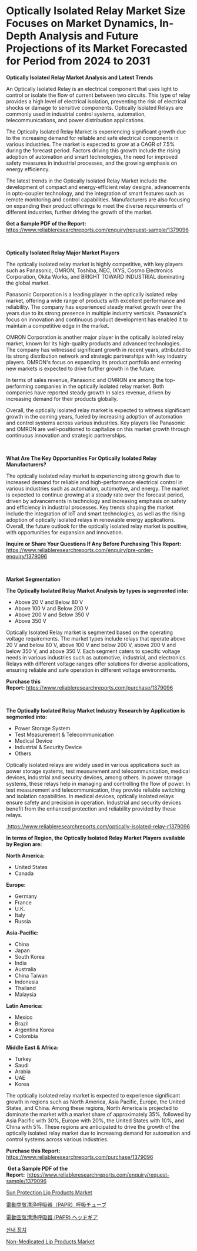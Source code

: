 <p><h1>Optically Isolated Relay Market Size Focuses on Market Dynamics, In-Depth Analysis and Future Projections of its Market Forecasted for Period from 2024 to 2031</h1></p><p><strong>Optically Isolated Relay Market Analysis and Latest Trends</strong></p>
<p><p>An Optically Isolated Relay is an electrical component that uses light to control or isolate the flow of current between two circuits. This type of relay provides a high level of electrical isolation, preventing the risk of electrical shocks or damage to sensitive components. Optically Isolated Relays are commonly used in industrial control systems, automation, telecommunications, and power distribution applications.</p><p>The Optically Isolated Relay Market is experiencing significant growth due to the increasing demand for reliable and safe electrical components in various industries. The market is expected to grow at a CAGR of 7.5% during the forecast period. Factors driving this growth include the rising adoption of automation and smart technologies, the need for improved safety measures in industrial processes, and the growing emphasis on energy efficiency. </p><p>The latest trends in the Optically Isolated Relay Market include the development of compact and energy-efficient relay designs, advancements in opto-coupler technology, and the integration of smart features such as remote monitoring and control capabilities. Manufacturers are also focusing on expanding their product offerings to meet the diverse requirements of different industries, further driving the growth of the market.</p></p>
<p><strong>Get a Sample PDF of the Report:&nbsp;</strong> <a href="https://www.reliableresearchreports.com/enquiry/request-sample/1379096">https://www.reliableresearchreports.com/enquiry/request-sample/1379096</a></p>
<p>&nbsp;</p>
<p><strong>Optically Isolated Relay Major Market Players</strong></p>
<p><p>The optically isolated relay market is highly competitive, with key players such as Panasonic, OMRON, Toshiba, NEC, IXYS, Cosmo Electronics Corporation, Okita Works, and BRIGHT TOWARD INDUSTRIAL dominating the global market. </p><p>Panasonic Corporation is a leading player in the optically isolated relay market, offering a wide range of products with excellent performance and reliability. The company has experienced steady market growth over the years due to its strong presence in multiple industry verticals. Panasonic's focus on innovation and continuous product development has enabled it to maintain a competitive edge in the market.</p><p>OMRON Corporation is another major player in the optically isolated relay market, known for its high-quality products and advanced technologies. The company has witnessed significant growth in recent years, attributed to its strong distribution network and strategic partnerships with key industry players. OMRON's focus on expanding its product portfolio and entering new markets is expected to drive further growth in the future.</p><p>In terms of sales revenue, Panasonic and OMRON are among the top-performing companies in the optically isolated relay market. Both companies have reported steady growth in sales revenue, driven by increasing demand for their products globally. </p><p>Overall, the optically isolated relay market is expected to witness significant growth in the coming years, fueled by increasing adoption of automation and control systems across various industries. Key players like Panasonic and OMRON are well-positioned to capitalize on this market growth through continuous innovation and strategic partnerships.</p></p>
<p>&nbsp;</p>
<p><strong>What Are The Key Opportunities For Optically Isolated Relay Manufacturers?</strong></p>
<p><p>The optically isolated relay market is experiencing strong growth due to increased demand for reliable and high-performance electrical control in various industries such as automation, automotive, and energy. The market is expected to continue growing at a steady rate over the forecast period, driven by advancements in technology and increasing emphasis on safety and efficiency in industrial processes. Key trends shaping the market include the integration of IoT and smart technologies, as well as the rising adoption of optically isolated relays in renewable energy applications. Overall, the future outlook for the optically isolated relay market is positive, with opportunities for expansion and innovation.</p></p>
<p><strong>Inquire or Share Your Questions If Any Before Purchasing This Report:</strong> <a href="https://www.reliableresearchreports.com/enquiry/pre-order-enquiry/1379096">https://www.reliableresearchreports.com/enquiry/pre-order-enquiry/1379096</a></p>
<p>&nbsp;</p>
<p><strong>Market Segmentation</strong></p>
<p><strong>The Optically Isolated Relay Market Analysis by types is segmented into:</strong></p>
<p><ul><li>Above 20 V and Below 80 V</li><li>Above 100 V and Below 200 V</li><li>Above 200 V and Below 350 V</li><li>Above 350 V</li></ul></p>
<p><p>Optically Isolated Relay market is segmented based on the operating voltage requirements. The market types include relays that operate above 20 V and below 80 V, above 100 V and below 200 V, above 200 V and below 350 V, and above 350 V. Each segment caters to specific voltage needs in various industries such as automotive, industrial, and electronics. Relays with different voltage ranges offer solutions for diverse applications, ensuring reliable and safe operation in different voltage environments.</p></p>
<p><strong>Purchase this Report:&nbsp;</strong><a href="https://www.reliableresearchreports.com/purchase/1379096">https://www.reliableresearchreports.com/purchase/1379096</a></p>
<p>&nbsp;</p>
<p><strong>The Optically Isolated Relay Market Industry Research by Application is segmented into:</strong></p>
<p><ul><li>Power Storage System</li><li>Test Measurement & Telecommunication</li><li>Medical Device</li><li>Industrial & Security Device</li><li>Others</li></ul></p>
<p><p>Optically isolated relays are widely used in various applications such as power storage systems, test measurement and telecommunication, medical devices, industrial and security devices, among others. In power storage systems, these relays help in managing and controlling the flow of power. In test measurement and telecommunication, they provide reliable switching and isolation capabilities. In medical devices, optically isolated relays ensure safety and precision in operation. Industrial and security devices benefit from the enhanced protection and reliability provided by these relays.</p></p>
<p><a href="https://www.reliableresearchreports.com/optically-isolated-relay-r1379096">&nbsp;https://www.reliableresearchreports.com/optically-isolated-relay-r1379096</a></p>
<p><strong>In terms of Region, the Optically Isolated Relay Market Players available by Region are:</strong></p>
<p>
    <p> <strong> North America: </strong>
        <ul>
            <li>United States</li>
            <li>Canada</li>
        </ul>
        </p> 
    <p> <strong> Europe: </strong>
        <ul>
            <li>Germany</li>
            <li>France</li>
            <li>U.K.</li>
            <li>Italy</li>
            <li>Russia</li>
        </ul>
        </p> 
    <p> <strong> Asia-Pacific: </strong>
        <ul>
            <li>China</li>
            <li>Japan</li>
            <li>South Korea</li>
            <li>India</li>
            <li>Australia</li>
            <li>China Taiwan</li>
            <li>Indonesia</li>
            <li>Thailand</li>
            <li>Malaysia</li>
        </ul>
        </p> 
    <p> <strong> Latin America: </strong>
        <ul>
            <li>Mexico</li>
            <li>Brazil</li>
            <li>Argentina Korea</li>
            <li>Colombia</li>
        </ul>
        </p> 
    <p> <strong> Middle East & Africa: </strong>
        <ul>
            <li>Turkey</li>
            <li>Saudi</li>
            <li>Arabia</li>
            <li>UAE</li>
            <li>Korea</li>
        </ul>
    </p>
    </p>
<p><p>The optically isolated relay market is expected to experience significant growth in regions such as North America, Asia Pacific, Europe, the United States, and China. Among these regions, North America is projected to dominate the market with a market share of approximately 35%, followed by Asia Pacific with 30%, Europe with 20%, the United States with 10%, and China with 5%. These regions are anticipated to drive the growth of the optically isolated relay market due to increasing demand for automation and control systems across various industries.</p></p>
<p><strong>Purchase this Report: </strong><a href="https://www.reliableresearchreports.com/purchase/1379096">https://www.reliableresearchreports.com/purchase/1379096</a></p>
<p>&nbsp;<strong>Get a Sample PDF of the Report:&nbsp;&nbsp;</strong><a href="https://www.reliableresearchreports.com/enquiry/request-sample/1379096">https://www.reliableresearchreports.com/enquiry/request-sample/1379096</a></p>
<p><strong></strong></p>
<p><p><a href="https://github.com/vregtldg37/Market-Research-Report-List-1/blob/main/sun-protection-lip-products-market.md">Sun Protection Lip Products Market</a></p><p><a href="https://github.com/NikitaBruen/Market-Research-Report-List-1/blob/main/9479706147074.md">電動空気清浄呼吸器（PAPR）呼吸チューブ</a></p><p><a href="https://github.com/mm14022023/Market-Research-Report-List-1/blob/main/8148114147073.md">電動空気清浄呼吸器 (PAPR) ヘッドギア</a></p><p><a href="https://github.com/Wesleyeilly8796202/Market-Research-Report-List-1/blob/main/4449632156099.md">산내 장치</a></p><p><a href="https://github.com/labibmmn112/Market-Research-Report-List-1/blob/main/non-medicated-lip-products-market.md">Non-Medicated Lip Products Market</a></p></p>